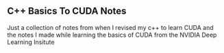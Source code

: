 ## C++ Basics To CUDA Notes

Just a collection of notes from when I revised my c++ to learn CUDA and the notes I made while learning the basics of CUDA from the NVIDIA Deep Learning Insitute
